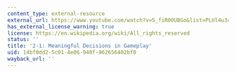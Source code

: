 ```yaml
---
content_type: external-resource
external_url: https://www.youtube.com/watch?v=S_fiR00UBGo&list=PLUl4u3cNGP63YWzCDORR965yCmHiCKF9Z&index=3
has_external_license_warning: true
license: https://en.wikipedia.org/wiki/All_rights_reserved
status: ''
title: '2-1: Meaningful Decisions in Gameplay'
uid: 14bf0dd2-5c01-4e06-940f-962656402bf0
wayback_url: ''
---
```

